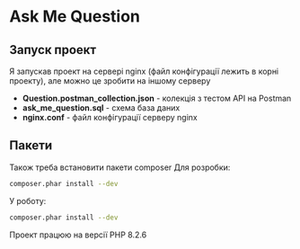 # Ask Me Question

## Запуск проект
Я запускав проект на сервері nginx (файл конфігурації лежить в корні проекту), але можно це зробити на іншому серверу

- **Question.postman_collection.json** - колекція з тестом API на Postman 
- **ask_me_question.sql** - схема база даних
- **nginx.conf** - файл конфігурації серверу nginx
## Пакети
Також треба встановити пакети composer
Для розробки:
```sh
composer.phar install --dev
```
У роботу:
```sh
composer.phar install --dev
```
Проект працюю на версії PHP 8.2.6
